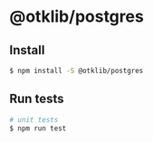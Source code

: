 # @otklib/postgres

## Install

```bash
$ npm install -S @otklib/postgres
```

## Run tests

```bash
# unit tests
$ npm run test
```
